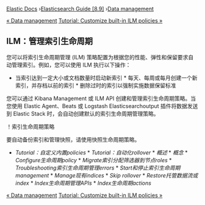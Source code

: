 

[Elastic Docs](/guide/) ›[Elasticsearch Guide [8.9]](index.md) ›[Data
management](data-management.md)

[« Data management](data-management.md) [Tutorial: Customize built-in ILM
policies »](example-using-index-lifecycle-policy.md)

## ILM：管理索引生命周期

您可以将索引生命周期管理 (ILM) 策略配置为根据您的性能、弹性和保留要求自动管理索引。例如，您可以使用 ILM 执行以下操作：

* 当索引达到一定大小或文档数量时启动新索引 * 每天、每周或每月创建一个新索引，并存档以前的索引 * 删除过时的索引以强制实施数据保留标准

您可以通过 Kibana Management 或 ILM API 创建和管理索引生命周期策略。当您使用 Elastic Agent、Beats 或 Logstash Elasticsearchoutput 插件将数据发送到 Elastic Stack 时，会自动创建默认的索引生命周期管理策略。

！索引生命周期策略

要自动备份索引和管理快照，请使用快照生命周期策略。

* _Tutorial：自定义内置policies_ * _Tutorial：自动化rollover_ * _概述_ * _概念_ * _Configure生命周期policy_ * _Migrate索引分配筛选器到节点roles_ * _Troubleshooting索引生命周期管理errors_ * _Start和停止索引生命周期management_ * _Manage现有indices_ * _Skip rollover_ * _Restore托管数据流或index_ * _Index生命周期管理APIs_ * _Index生命周期actions_

[« Data management](data-management.md) [Tutorial: Customize built-in ILM
policies »](example-using-index-lifecycle-policy.md)
